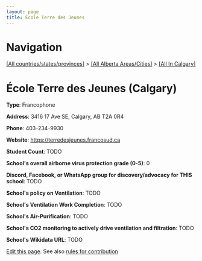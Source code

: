 ```yaml
---
layout: page
title: École Terre des Jeunes
---
```

# Navigation

[[All countries/states/provinces]](../../..) > [[All Alberta Areas/Cities]](../..) > [[All In Calgary]](..)

# École Terre des Jeunes (Calgary)

**Type**: Francophone

**Address**: 3416 17 Ave SE, Calgary, AB T2A 0R4

**Phone**: 403-234-9930

**Website**: <https://terredesjeunes.francosud.ca>

**Student Count**: TODO

**School's overall airborne virus protection grade (0-5)**: 0

**Discord, Facebook, or WhatsApp group for discovery/advocacy for THIS school**: TODO

**School's policy on Ventilation**: TODO

**School's Ventilation Work Completion**: TODO

**School's Air-Purification**: TODO

**School's CO2 monitoring to actively drive ventilation and filtration**: TODO

**School's Wikidata URL**: TODO


[Edit this page](https://github.com/ventilate-schools/AB/edit/main/./Calgary/École_Terre_des_Jeunes.md). See also [rules for contribution](../../../contribution-rules/)